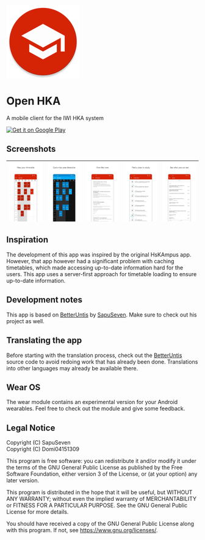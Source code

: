 ![App Icon](https://raw.githubusercontent.com/Domi04151309/OpenHKA/main/app/src/main/res/mipmap-xxxhdpi/ic_launcher.png)
# Open HKA
A mobile client for the IWI HKA system


<!--a href="https://f-droid.org/packages/com.sapuseven.untis"><img src="https://fdroid.gitlab.io/artwork/badge/get-it-on.png" alt="Get it on F-Droid" height="80"></a-->
<a href="https://play.google.com/store/apps/details?id=io.github.domi04151309.hka&utm_source=github&utm_campaign=badge"><img alt="Get it on Google Play" src="https://play.google.com/intl/en_us/badges/static/images/badges/en_badge_web_generic.png" height="80"/></a>

## Screenshots

| <img src="https://raw.githubusercontent.com/Domi04151309/OpenHKA/main/fastlane/metadata/android/en-US/images/phoneScreenshots/1.jpg" alt="Screenshot" /> | <img src="https://raw.githubusercontent.com/Domi04151309/OpenHKA/main/fastlane/metadata/android/en-US/images/phoneScreenshots/2.jpg" alt="Screenshot" /> | <img src="https://raw.githubusercontent.com/Domi04151309/OpenHKA/main/fastlane/metadata/android/en-US/images/phoneScreenshots/3.jpg" alt="Screenshot" /> | <img src="https://raw.githubusercontent.com/Domi04151309/OpenHKA/main/fastlane/metadata/android/en-US/images/phoneScreenshots/4.jpg" alt="Screenshot" /> | <img src="https://raw.githubusercontent.com/Domi04151309/OpenHKA/main/fastlane/metadata/android/en-US/images/phoneScreenshots/5.jpg" alt="Screenshot" /> |
| --- | --- | --- | --- | --- |

## Inspiration
The development of this app was inspired by the original HsKAmpus app.
However, that app however had a significant problem with caching timetables, which made accessing up-to-date information hard for the users.
This app uses a server-first approach for timetable loading to ensure up-to-date information.

## Development notes
This app is based on [BetterUntis](https://github.com/SapuSeven/BetterUntis) by [SapuSeven](https://github.com/SapuSeven). Make sure to check out his project as well.

## Translating the app
Before starting with the translation process, check out the [BetterUntis](https://github.com/SapuSeven/BetterUntis) source code to avoid redoing work that has already been done.
Translations into other languages may already be available there.

## Wear OS
The wear module contains an experimental version for your Android wearables.
Feel free to check out the module and give some feedback.

## Legal Notice
Copyright (C) SapuSeven  
Copyright (C) Domi04151309

This program is free software: you can redistribute it and/or modify
it under the terms of the GNU General Public License as published by
the Free Software Foundation, either version 3 of the License, or
(at your option) any later version.

This program is distributed in the hope that it will be useful,
but WITHOUT ANY WARRANTY; without even the implied warranty of
MERCHANTABILITY or FITNESS FOR A PARTICULAR PURPOSE.  See the
GNU General Public License for more details.

You should have received a copy of the GNU General Public License
along with this program.  If not, see <https://www.gnu.org/licenses/>.
